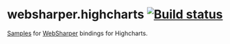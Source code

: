 # websharper.highcharts [![Build status](https://changeme.com)](https://ci.appveyor.com/project/Jand42/websharper-highcharts)

[Samples][samp] for [WebSharper][ws] bindings for Highcharts.

[samp]: http://intellifactory.github.io/websharper.highcharts
[ws]: http://websharper.com/
